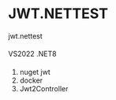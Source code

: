 # JWT.NETTEST

#### 
jwt.nettest

#### 
VS2022 .NET8 

#### 

1.  nuget jwt
2.  docker
3.  Jwt2Controller


